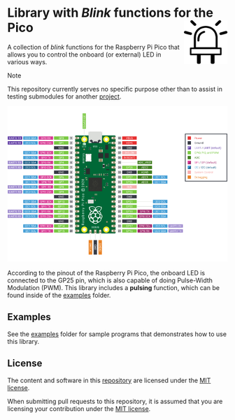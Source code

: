 # Library with *Blink* functions for the Pico <img align="right" width="100" height="100" src="images\logo.svg">

A collection of *blink* functions for the Raspberry Pi Pico that allows you to control the onboard (or external) LED in various ways.

> [!NOTE]
> This repository currently serves no specific purpose other than to assist in testing submodules for another [project](https://github.com/Googool/unknown).

![Raspberry Pi Pico pinout](images/pico-pinout.png)

According to the pinout of the Raspberry Pi Pico, the onboard LED is connected to the GP25 pin, which is also capable of doing Pulse-Width Modulation (PWM). This library includes a **pulsing** function, which can be found inside of the [examples](https://github.com/Googool/pico_blink/tree/main/examples) folder.

## Examples

See the [examples](https://github.com/Googool/pico_blink/tree/main/examples) folder for sample programs that demonstrates how to use this library.


## License

The content and software in this [repository](https://github.com/Googool/pico_blink) are licensed under the [MIT license](https://mit-license.org/).

When submitting pull requests to this repository, it is assumed that you are licensing your contribution under the [MIT license](https://mit-license.org/).
